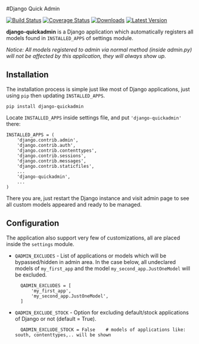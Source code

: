 #Django Quick Admin

[![Build Status](https://travis-ci.org/zniper/django-quickadmin.svg)](https://travis-ci.org/zniper/django-quickadmin)
[![Coverage Status](https://coveralls.io/repos/zniper/django-quickadmin/badge.svg?branch=master)](https://coveralls.io/r/zniper/django-quickadmin?branch=master)
[![Downloads](https://pypip.in/download/django-quickadmin/badge.svg)](https://pypi.python.org/pypi/django-quickadmin/)
[![Latest Version](https://pypip.in/version/django-quickadmin/badge.svg)](https://pypi.python.org/pypi/django-quickadmin/)

**django-quickadmin** is a Django application which automatically registers all models found in `INSTALLED_APPS` of settings module. 

*Notice: All models registered to admin via normal method (inside admin.py) will not be affected by this application, they will always show up.*

Installation
------------
The installation process is simple just like most of Django applications, just using `pip` then updating `INSTALLED_APPS`.

    pip install django-quickadmin
  
Locate `INSTALLED_APPS` inside settings file, and put `'django-quickadmin'` there:

    INSTALLED_APPS = (
        'django.contrib.admin',
        'django.contrib.auth',
        'django.contrib.contenttypes',
        'django.contrib.sessions',
        'django.contrib.messages',
        'django.contrib.staticfiles',
        ...
        'django-quickadmin',
        ...
    )

There you are, just restart the Django instance and visit admin page to see all custom models appeared and ready to be managed.

Configuration
-------------

The application also support very few of customizations, all are placed inside the `settings` module.

* `QADMIN_EXCLUDES` - List of applications or models which will be bypassed/hidden in admin area. In the case below, all undeclared models of `my_first_app` and the model `my_second_app.JustOneModel` will be excluded.
    
        QADMIN_EXCLUDES = [
            'my_first_app',
            'my_second_app.JustOneModel',
        ]

* `QADMIN_EXCLUDE_STOCK` - Option for excluding default/stock applications of Django or not (default = True).

        QADMIN_EXCLUDE_STOCK = False    # models of applications like: south, contenttypes,.. will be shown
